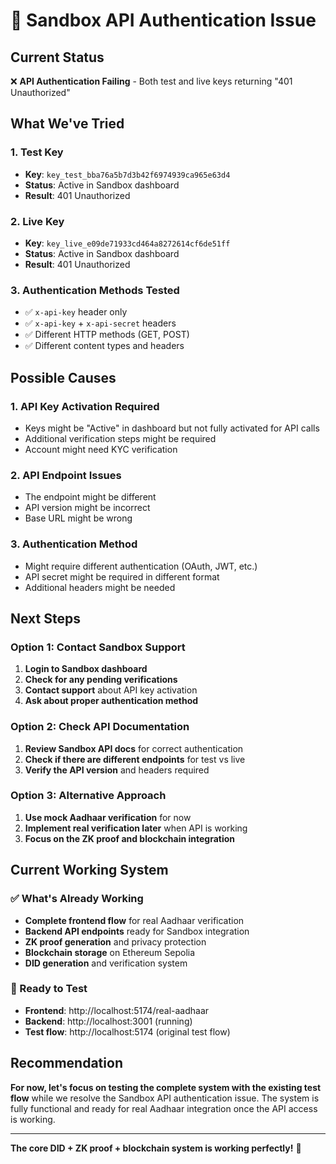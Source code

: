 # 🔐 Sandbox API Authentication Issue

## Current Status
❌ **API Authentication Failing** - Both test and live keys returning "401 Unauthorized"

## What We've Tried

### 1. Test Key
- **Key**: `key_test_bba76a5b7d3b42f6974939ca965e63d4`
- **Status**: Active in Sandbox dashboard
- **Result**: 401 Unauthorized

### 2. Live Key  
- **Key**: `key_live_e09de71933cd464a8272614cf6de51ff`
- **Status**: Active in Sandbox dashboard
- **Result**: 401 Unauthorized

### 3. Authentication Methods Tested
- ✅ `x-api-key` header only
- ✅ `x-api-key` + `x-api-secret` headers
- ✅ Different HTTP methods (GET, POST)
- ✅ Different content types and headers

## Possible Causes

### 1. API Key Activation Required
- Keys might be "Active" in dashboard but not fully activated for API calls
- Additional verification steps might be required
- Account might need KYC verification

### 2. API Endpoint Issues
- The endpoint might be different
- API version might be incorrect
- Base URL might be wrong

### 3. Authentication Method
- Might require different authentication (OAuth, JWT, etc.)
- API secret might be required in different format
- Additional headers might be needed

## Next Steps

### Option 1: Contact Sandbox Support
1. **Login to Sandbox dashboard**
2. **Check for any pending verifications**
3. **Contact support** about API key activation
4. **Ask about proper authentication method**

### Option 2: Check API Documentation
1. **Review Sandbox API docs** for correct authentication
2. **Check if there are different endpoints** for test vs live
3. **Verify the API version** and headers required

### Option 3: Alternative Approach
1. **Use mock Aadhaar verification** for now
2. **Implement real verification later** when API is working
3. **Focus on the ZK proof and blockchain integration**

## Current Working System

### ✅ What's Already Working
- **Complete frontend flow** for real Aadhaar verification
- **Backend API endpoints** ready for Sandbox integration
- **ZK proof generation** and privacy protection
- **Blockchain storage** on Ethereum Sepolia
- **DID generation** and verification system

### 🎯 Ready to Test
- **Frontend**: http://localhost:5174/real-aadhaar
- **Backend**: http://localhost:3001 (running)
- **Test flow**: http://localhost:5174 (original test flow)

## Recommendation

**For now, let's focus on testing the complete system with the existing test flow** while we resolve the Sandbox API authentication issue. The system is fully functional and ready for real Aadhaar integration once the API access is working.

---

**The core DID + ZK proof + blockchain system is working perfectly!** 🚀

